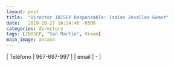 ```yaml
---
layout: post
title:  "Director IBISEP Responsable: Isaías Zevallos Gómez"
date:   2019-10-27 16:24:46 -0500
categories: directory
tags: [IBISEP, "San Martin", Vraem]
main_image: ancash
---
```


| Teléfono  | 967-697-997 |
| email     | - |



